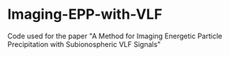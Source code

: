 # Imaging-EPP-with-VLF
Code used for the paper "A Method for Imaging Energetic Particle Precipitation with Subionospheric VLF Signals"
